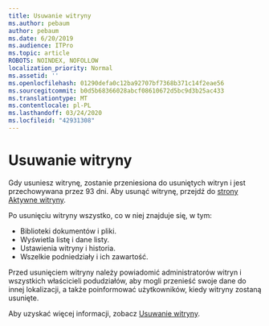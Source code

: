```yaml
---
title: Usuwanie witryny
ms.author: pebaum
author: pebaum
ms.date: 6/20/2019
ms.audience: ITPro
ms.topic: article
ROBOTS: NOINDEX, NOFOLLOW
localization_priority: Normal
ms.assetid: ''
ms.openlocfilehash: 01290defa0c12ba92707bf7368b371c14f2eae56
ms.sourcegitcommit: b0d5b68366028abcf08610672d5bc9d3b25ac433
ms.translationtype: MT
ms.contentlocale: pl-PL
ms.lasthandoff: 03/24/2020
ms.locfileid: "42931308"
---
```

# <a name="delete-a-site"></a>Usuwanie witryny

Gdy usuniesz witrynę, zostanie przeniesiona do usuniętych witryn i jest przechowywana przez 93 dni. Aby usunąć witrynę, przejdź do [strony Aktywne witryny](https://admin.microsoft.com/sharepoint?page=sitemanagement&modern=true). 

Po usunięciu witryny wszystko, co w niej znajduje się, w tym:

- Biblioteki dokumentów i pliki.
- Wyświetla listę i dane listy.
- Ustawienia witryny i historia.
- Wszelkie podniedziały i ich zawartość.

Przed usunięciem witryny należy powiadomić administratorów witryn i wszystkich właścicieli podudziałów, aby mogli przenieść swoje dane do innej lokalizacji, a także poinformować użytkowników, kiedy witryny zostaną usunięte.

Aby uzyskać więcej informacji, zobacz [Usuwanie witryny](https://docs.microsoft.com/sharepoint/delete-site-collection).
